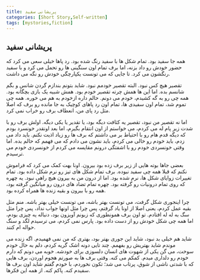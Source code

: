 ```yaml
---
title: پریشانی سفید
categories: [Short Story,Self-written]
tags: [mystories,fiction]
---
```


<style type="text/css"> 
@font-face { font-family: 'Roya'; src: url('../../roya.ttf'); } 
.px-1 {
    font-family: Roya; direction: rtl;
}

.px-1.p {
    font-size:1.5em;
}
</style> 


## پریشانی سفید

همه جا سفید بود. تمام شکل ها با سفید رنگ شده بود. رد پاها خیلی سعی می کرد که حضور خودش رو داد بزنه، اما برف تمام اون سنگینی ها رو تحمل می کرد و با سفید رنگشون می کرد. تا جایی که می تونست یکپارچگی خودش رو نگه می داشت.

تقصیر هیچ کس نبود. البته تقصیر خودمم نبود. شاید بتونم بندازم گردن شانس و بگم شانسم بده. اما این ها همش چرته تقصیر خودم بود. همش شبیه یک بازی بچگانه بود. همه چی رو به گه کشیدم، خودم می دونم. حالم داره ازخودم به هم می خوره. همه چی تموم شد، تمام اون سفیدی ها، تمام اون رد پاهای کوچیک به جا مانده رو برف که اصلا مثل رد پای من، انعطاف برف رو خراب نمی کرد.

اما نه تقصیر من نبود، تقصیر یه کثافت دیگه بود، یا تقدیر یا یکی دیگه. اولش برف رو با شدت زیر پام له می کردم، می خواستم از اون انتقام بگیرم، اما بعد اونقدر خونسرد بودم که دیگه قدم هام رو با احتیاط بر می داشتم که برف ها رو زیاد اذیت نکنم. باید داد می زدم، باید خودم رو خالی می کردم، باید نشون می دادم که می فهمم که حالم بده. اما وقتی خونسردی خودم رو با اشفتگی درونم مقایسه می کردم از خونسردی خودم می ترسیدم.

بعضی جاها بوته هایی از زیر برف زده بود بیرون. اونا بهت کمک می کرد که فراموش نکنم که قبلا همه چی سفید نبوده. برف تمام شکل های تیز رو نرم شکل داده بود. تمام تغییرات زوایای شکل ها، نرم شده بود. اما از درون من به بیرون هیچ راهی نبود. یه چهره که روی تمام درونیات رو گرفته بود. چهره تمام تضاد های درون رو میانگین گرفته بود، همه رو با بیرون و بقیه زنده ها همراه کرده بود.

چرا اینجوری شکل گرفت، می تونست بهتر باشه، می تونست خیلی بهتر باشه. منم مثل بقیه عمل کردم، یعنی اصلا از اونا یاد گرفتم، پس چرا مثل اونها جواب نداد، پس چرا مثل سگ به له له افتادم. تو اون برف همونطوری که زبونم آویزون بود، دنباله یه چیزی بودم، اما همه چی شکل خودش رو از دست داده بود. پارس نمی کردم، می ترسیدم لگد و سنگ حواله ام کنند.

شاید هم خیلی بد نبود، شاید این جوری بهتر بود، بهتری که من نمی فهمیدم. اگه زنده می موندم شاید بهتریش رو بفهمم. چند تایی دونه اشک گریه کردم، دلم به حال خودم سوخت، می گن یکی از شهوت های انسان دلسوزی برای خودشه.
خوبه می دونم که دارم خودم رو دلداری میدم. کمکم می کنه. وقتی برف ها به صورتم هجوم اوردن، برف هایی که با شدتی ناشی از شوق، پرتاب می شد؛ تکون نخوردم، با خودم گفتم شاید اون برف ها سفیدم کنه. پاکم کنه. از همه این فکرها.
